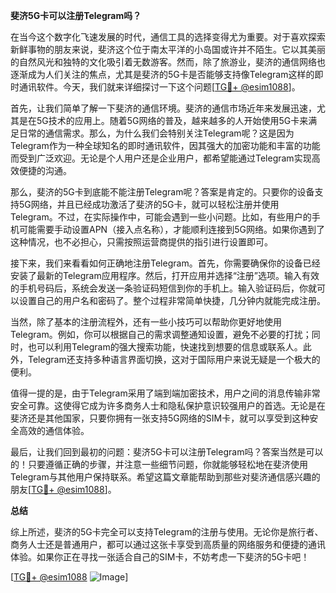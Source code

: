 **斐济5G卡可以注册Telegram吗？**

在当今这个数字化飞速发展的时代，通信工具的选择变得尤为重要。对于喜欢探索新鲜事物的朋友来说，斐济这个位于南太平洋的小岛国或许并不陌生。它以其美丽的自然风光和独特的文化吸引着无数游客。然而，除了旅游业，斐济的通信网络也逐渐成为人们关注的焦点，尤其是斐济的5G卡是否能够支持像Telegram这样的即时通讯软件。今天，我们就来详细探讨一下这个问题[[TG💪+ @esim1088](https://t.me/s/esim1088)]。

首先，让我们简单了解一下斐济的通信环境。斐济的通信市场近年来发展迅速，尤其是在5G技术的应用上。随着5G网络的普及，越来越多的人开始使用5G卡来满足日常的通信需求。那么，为什么我们会特别关注Telegram呢？这是因为Telegram作为一种全球知名的即时通讯软件，因其强大的加密功能和丰富的功能而受到广泛欢迎。无论是个人用户还是企业用户，都希望能通过Telegram实现高效便捷的沟通。

那么，斐济的5G卡到底能不能注册Telegram呢？答案是肯定的。只要你的设备支持5G网络，并且已经成功激活了斐济的5G卡，就可以轻松注册并使用Telegram。不过，在实际操作中，可能会遇到一些小问题。比如，有些用户的手机可能需要手动设置APN（接入点名称），才能顺利连接到5G网络。如果你遇到了这种情况，也不必担心，只需按照运营商提供的指引进行设置即可。

接下来，我们来看看如何正确地注册Telegram。首先，你需要确保你的设备已经安装了最新的Telegram应用程序。然后，打开应用并选择“注册”选项。输入有效的手机号码后，系统会发送一条验证码短信到你的手机上。输入验证码后，你就可以设置自己的用户名和密码了。整个过程非常简单快捷，几分钟内就能完成注册。

当然，除了基本的注册流程外，还有一些小技巧可以帮助你更好地使用Telegram。例如，你可以根据自己的需求调整通知设置，避免不必要的打扰；同时，也可以利用Telegram的强大搜索功能，快速找到想要的信息或联系人。此外，Telegram还支持多种语言界面切换，这对于国际用户来说无疑是一个极大的便利。

值得一提的是，由于Telegram采用了端到端加密技术，用户之间的消息传输非常安全可靠。这使得它成为许多商务人士和隐私保护意识较强用户的首选。无论是在斐济还是其他国家，只要你拥有一张支持5G网络的SIM卡，就可以享受到这种安全高效的通信体验。

最后，让我们回到最初的问题：斐济5G卡可以注册Telegram吗？答案当然是可以的！只要遵循正确的步骤，并注意一些细节问题，你就能够轻松地在斐济使用Telegram与其他用户保持联系。希望这篇文章能帮助到那些对斐济通信感兴趣的朋友[[TG💪+ @esim1088](https://t.me/s/esim1088)]。

**总结**

综上所述，斐济的5G卡完全可以支持Telegram的注册与使用。无论你是旅行者、商务人士还是普通用户，都可以通过这张卡享受到高质量的网络服务和便捷的通讯体验。如果你正在寻找一张适合自己的SIM卡，不妨考虑一下斐济的5G卡吧！

[[TG💪+ @esim1088](https://t.me/s/esim1088) ![Image](https://i.postimg.cc/4NQfJmqS/Snipaste-2025-05-13-00-14-12.png)]